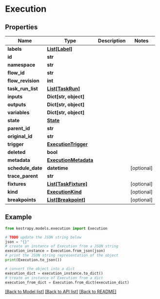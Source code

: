 # Execution


## Properties

Name | Type | Description | Notes
------------ | ------------- | ------------- | -------------
**labels** | [**List[Label]**](Label.md) |  | 
**id** | **str** |  | 
**namespace** | **str** |  | 
**flow_id** | **str** |  | 
**flow_revision** | **int** |  | 
**task_run_list** | [**List[TaskRun]**](TaskRun.md) |  | 
**inputs** | **Dict[str, object]** |  | 
**outputs** | **Dict[str, object]** |  | 
**variables** | **Dict[str, object]** |  | 
**state** | [**State**](State.md) |  | 
**parent_id** | **str** |  | 
**original_id** | **str** |  | 
**trigger** | [**ExecutionTrigger**](ExecutionTrigger.md) |  | 
**deleted** | **bool** |  | 
**metadata** | [**ExecutionMetadata**](ExecutionMetadata.md) |  | 
**schedule_date** | **datetime** |  | [optional] 
**trace_parent** | **str** |  | 
**fixtures** | [**List[TaskFixture]**](TaskFixture.md) |  | [optional] 
**kind** | [**ExecutionKind**](ExecutionKind.md) |  | [optional] 
**breakpoints** | [**List[Breakpoint]**](Breakpoint.md) |  | [optional] 

## Example

```python
from kestrapy.models.execution import Execution

# TODO update the JSON string below
json = "{}"
# create an instance of Execution from a JSON string
execution_instance = Execution.from_json(json)
# print the JSON string representation of the object
print(Execution.to_json())

# convert the object into a dict
execution_dict = execution_instance.to_dict()
# create an instance of Execution from a dict
execution_from_dict = Execution.from_dict(execution_dict)
```
[[Back to Model list]](../README.md#documentation-for-models) [[Back to API list]](../README.md#documentation-for-api-endpoints) [[Back to README]](../README.md)


